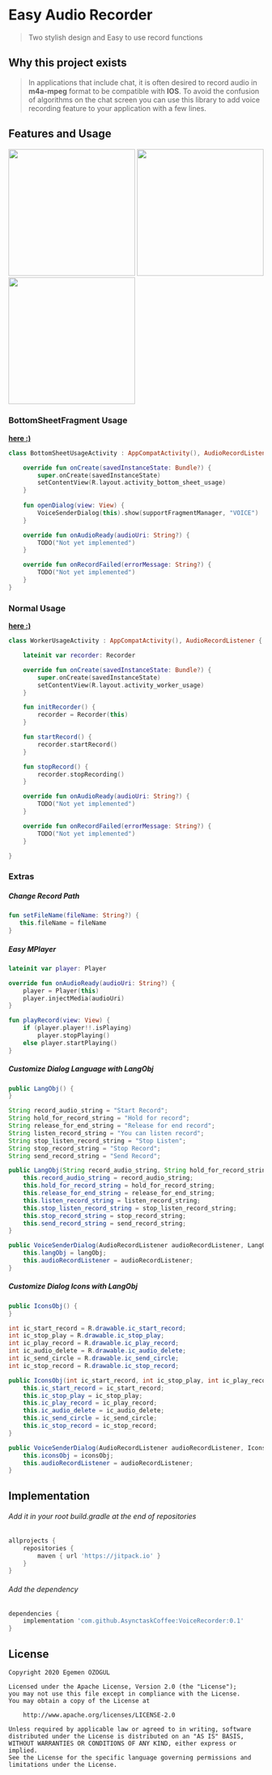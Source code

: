 # Easy Audio Recorder

> Two stylish design and
> Easy to use record functions

## Why this project exists

> In applications that include chat, it is often desired to record audio in **m4a-mpeg** format to be compatible with **IOS**. To avoid the confusion of algorithms on the chat screen you can use this library to add voice recording feature to your application with a few lines.

## Features and Usage


<img src="previews/1.jpeg" width="250"> <img src="previews/2.jpeg" width="250">  <img src="previews/3.jpeg" width="250">


### BottomSheetFragment Usage
[**here  :)**](https://github.com/AsynctaskCoffee/VoiceRecorder/blob/master/app/src/main/java/com/asynctaskcoffee/voicerecorder/BottomSheetUsageActivity.kt)
```kotlin
class BottomSheetUsageActivity : AppCompatActivity(), AudioRecordListener {

    override fun onCreate(savedInstanceState: Bundle?) {
        super.onCreate(savedInstanceState)
        setContentView(R.layout.activity_bottom_sheet_usage)
    }
    
    fun openDialog(view: View) {
        VoiceSenderDialog(this).show(supportFragmentManager, "VOICE")
    }

    override fun onAudioReady(audioUri: String?) {
        TODO("Not yet implemented")
    }

    override fun onRecordFailed(errorMessage: String?) {
        TODO("Not yet implemented")
    }
}

```

### Normal Usage
[**here  :)**](https://github.com/AsynctaskCoffee/VoiceRecorder/blob/master/app/src/main/java/com/asynctaskcoffee/voicerecorder/WorkerUsageActivity.kt)
```kotlin
class WorkerUsageActivity : AppCompatActivity(), AudioRecordListener {

    lateinit var recorder: Recorder

    override fun onCreate(savedInstanceState: Bundle?) {
        super.onCreate(savedInstanceState)
        setContentView(R.layout.activity_worker_usage)
    }

    fun initRecorder() {
        recorder = Recorder(this)
    }

    fun startRecord() {
        recorder.startRecord()
    }

    fun stopRecord() {
        recorder.stopRecording()
    }

    override fun onAudioReady(audioUri: String?) {
        TODO("Not yet implemented")
    }

    override fun onRecordFailed(errorMessage: String?) {
        TODO("Not yet implemented")
    }

}
```

### Extras

##### Change Record Path

```kotlin
fun setFileName(fileName: String?) {
   this.fileName = fileName
}
```

##### Easy MPlayer

```kotlin
lateinit var player: Player

override fun onAudioReady(audioUri: String?) {
    player = Player(this)
    player.injectMedia(audioUri)
}

fun playRecord(view: View) {
    if (player.player!!.isPlaying)
        player.stopPlaying()
    else player.startPlaying()
}
```

##### Customize Dialog Language with LangObj

```java
public LangObj() {
}

String record_audio_string = "Start Record";
String hold_for_record_string = "Hold for record";
String release_for_end_string = "Release for end record";
String listen_record_string = "You can listen record";
String stop_listen_record_string = "Stop Listen";
String stop_record_string = "Stop Record";
String send_record_string = "Send Record";

public LangObj(String record_audio_string, String hold_for_record_string, String release_for_end_string, String listen_record_string, String stop_listen_record_string, String stop_record_string, String send_record_string) {
    this.record_audio_string = record_audio_string;
    this.hold_for_record_string = hold_for_record_string;
    this.release_for_end_string = release_for_end_string;
    this.listen_record_string = listen_record_string;
    this.stop_listen_record_string = stop_listen_record_string;
    this.stop_record_string = stop_record_string;
    this.send_record_string = send_record_string;
}
```

```java
public VoiceSenderDialog(AudioRecordListener audioRecordListener, LangObj langObj) {
    this.langObj = langObj;
    this.audioRecordListener = audioRecordListener;
}
```

##### Customize Dialog Icons with LangObj

```java
public IconsObj() {
}

int ic_start_record = R.drawable.ic_start_record;
int ic_stop_play = R.drawable.ic_stop_play;
int ic_play_record = R.drawable.ic_play_record;
int ic_audio_delete = R.drawable.ic_audio_delete;
int ic_send_circle = R.drawable.ic_send_circle;
int ic_stop_record = R.drawable.ic_stop_record;

public IconsObj(int ic_start_record, int ic_stop_play, int ic_play_record, int ic_audio_delete, int ic_send_circle, int ic_stop_record) {
    this.ic_start_record = ic_start_record;
    this.ic_stop_play = ic_stop_play;
    this.ic_play_record = ic_play_record;
    this.ic_audio_delete = ic_audio_delete;
    this.ic_send_circle = ic_send_circle;
    this.ic_stop_record = ic_stop_record;
}
```

```java
public VoiceSenderDialog(AudioRecordListener audioRecordListener, IconsObj iconsObj) {
    this.iconsObj = iconsObj;
    this.audioRecordListener = audioRecordListener;
}
```


## Implementation

###### Add it in your root build.gradle at the end of repositories

```groovy
allprojects {
    repositories {
        maven { url 'https://jitpack.io' }
    }
}
```

###### Add the dependency

```groovy
dependencies {
    implementation 'com.github.AsynctaskCoffee:VoiceRecorder:0.1'
}
```

## License

```
Copyright 2020 Egemen ÖZOGUL

Licensed under the Apache License, Version 2.0 (the "License");
you may not use this file except in compliance with the License.
You may obtain a copy of the License at

    http://www.apache.org/licenses/LICENSE-2.0

Unless required by applicable law or agreed to in writing, software
distributed under the License is distributed on an "AS IS" BASIS,
WITHOUT WARRANTIES OR CONDITIONS OF ANY KIND, either express or implied.
See the License for the specific language governing permissions and
limitations under the License.
```
